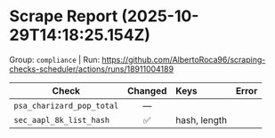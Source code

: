 # Scrape Report (2025-10-29T14:18:25.154Z)

Group: `compliance`  |  Run: https://github.com/AlbertoRoca96/scraping-checks-scheduler/actions/runs/18911004189

| Check | Changed | Keys | Error |
|---|:---:|:--|:--|
| `psa_charizard_pop_total` | — |  |  |
| `sec_aapl_8k_list_hash` | ✅ | hash, length |  |
